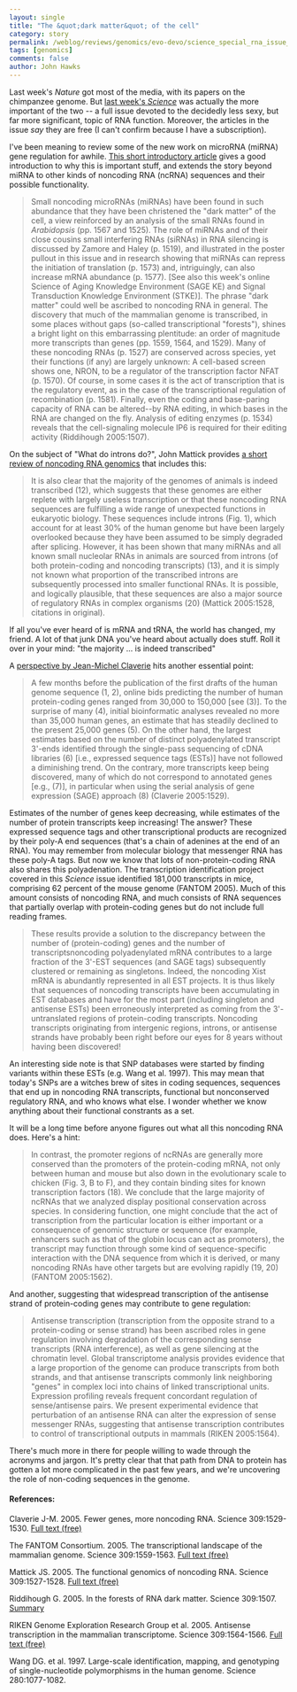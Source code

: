 ```yaml
---
layout: single 
title: "The &quot;dark matter&quot; of the cell" 
category: story
permalink: /weblog/reviews/genomics/evo-devo/science_special_rna_issue_2005.html
tags: [genomics] 
comments: false 
author: John Hawks 
---
```



<p>
Last week's <i>Nature</i> got most of the media, with its papers on the chimpanzee genome. But <a href="http://www.sciencemag.org/content/vol309/issue5740/">last week's <i>Science</i></a> was actually the more important of the two -- a full issue devoted to the decidedly less sexy, but far more significant, topic of RNA function. Moreover, the articles in the issue <i>say</i> they are free (I can't confirm because I have a subscription). 
</p>

<p>
I've been meaning to review some of the new work on microRNA (miRNA) gene regulation for awhile. <a href="http://www.sciencemag.org/cgi/content/summary/309/5740/1507">This short introductory article</a> gives a good introduction to why this is important stuff, and extends the story beyond miRNA to other kinds of noncoding RNA (ncRNA) sequences and their possible functionality. 
</p>

<blockquote>Small noncoding microRNAs (miRNAs) have been found in such abundance that they have been christened the "dark matter" of the cell, a view reinforced by an analysis of the small RNAs found in <i>Arabidopsis</i> (pp. 1567 and 1525). The role of miRNAs and of their close cousins small interfering RNAs (siRNAs) in RNA silencing is discussed by Zamore and Haley (p. 1519), and illustrated in the poster pullout in this issue and in research showing that miRNAs can repress the initiation of translation (p. 1573) and, intriguingly, can also increase mRNA abundance (p. 1577). [See also this week's online Science of Aging Knowledge Environment (SAGE KE) and Signal Transduction Knowledge Environment (STKE)]. The phrase "dark matter" could well be ascribed to noncoding RNA in general. The discovery that much of the mammalian genome is transcribed, in some places without gaps (so-called transcriptional "forests"), shines a bright light on this embarrassing plentitude: an order of magnitude more transcripts than genes (pp. 1559, 1564, and 1529). Many of these noncoding RNAs (p. 1527) are conserved across species, yet their functions (if any) are largely unknown: A cell-based screen shows one, NRON, to be a regulator of the transcription factor NFAT (p. 1570). Of course, in some cases it is the act of transcription that is the regulatory event, as in the case of the transcriptional regulation of recombination (p. 1581). Finally, even the coding and base-paring capacity of RNA can be altered--by RNA editing, in which bases in the RNA are changed on the fly. Analysis of editing enzymes (p. 1534) reveals that the cell-signaling molecule IP6 is required for their editing activity (Riddihough 2005:1507).</blockquote>

<p>
On the subject of "What do introns do?", John Mattick provides <a href="http://www.sciencemag.org/cgi/content/full/sci;309/5740/1527">a short review of noncoding RNA genomics</a> that includes this: 
</p>

<blockquote>It is also clear that the majority of the genomes of animals is indeed transcribed (12), which suggests that these genomes are either replete with largely useless transcription or that these noncoding RNA sequences are fulfilling a wide range of unexpected functions in eukaryotic biology. These sequences include introns (Fig. 1), which account for at least 30% of the human genome but have been largely overlooked because they have been assumed to be simply degraded after splicing. However, it has been shown that many miRNAs and all known small nucleolar RNAs in animals are sourced from introns (of both protein-coding and noncoding transcripts) (13), and it is simply not known what proportion of the transcribed introns are subsequently processed into smaller functional RNAs. It is possible, and logically plausible, that these sequences are also a major source of regulatory RNAs in complex organisms (20) (Mattick 2005:1528, citations in original).</blockquote>

<p>
If all you've ever heard of is mRNA and tRNA, the world has changed, my friend. A lot of that junk DNA you've heard about actually does stuff. Roll it over in your mind: "the majority ... is indeed transcribed"
</p>

<p>
A <a href="http://www.sciencemag.org/cgi/content/full/309/5740/1529">perspective by Jean-Michel Claverie</a> hits another essential point: 
</p>

<blockquote>A few months before the publication of the first drafts of the human genome sequence (1, 2), online bids predicting the number of human protein-coding genes ranged from 30,000 to 150,000 [see (3)]. To the surprise of many (4), initial bioinformatic analyses revealed no more than 35,000 human genes, an estimate that has steadily declined to the present 25,000 genes (5). On the other hand, the largest estimates based on the number of distinct polyadenylated transcript 3'-ends identified through the single-pass sequencing of cDNA libraries (6) [i.e., expressed sequence tags (ESTs)] have not followed a diminishing trend. On the contrary, more transcripts keep being discovered, many of which do not correspond to annotated genes [e.g., (7)], in particular when using the serial analysis of gene expression (SAGE) approach (8) (Claverie 2005:1529).</blockquote>

<p>
Estimates of the number of genes keep decreasing, while estimates of the number of protein transcripts keep increasing! The answer? These expressed sequence tags and other transcriptional products are recognized by their poly-A end sequences (that's a chain of adenines at the end of an RNA). You may remember from molecular biology that messenger RNA has these poly-A tags. But now we know that lots of non-protein-coding RNA also shares this polyadenation. The transcription identification project covered in this <i>Science</i> issue identified 181,000 transcripts in mice, comprising 62 percent of the mouse genome (FANTOM 2005). Much of this amount consists of noncoding RNA, and much consists of RNA sequences that partially overlap with protein-coding genes but do not include full reading frames. 
</p>

<blockquote>These results provide a solution to the discrepancy between the number of (protein-coding) genes and the number of transcriptsnoncoding polyadenylated mRNA contributes to a large fraction of the 3'-EST sequences (and SAGE tags) subsequently clustered or remaining as singletons. Indeed, the noncoding Xist mRNA is abundantly represented in all EST projects. It is thus likely that sequences of noncoding transcripts have been accumulating in EST databases and have for the most part (including singleton and antisense ESTs) been erroneously interpreted as coming from the 3'-untranslated regions of protein-coding transcripts. Noncoding transcripts originating from intergenic regions, introns, or antisense strands have probably been right before our eyes for 8 years without having been discovered!</blockquote>

<p>
An interesting side note is that SNP databases were started by finding variants within these ESTs (e.g. Wang et al. 1997). This may mean that today's SNPs are a witches brew of sites in coding sequences, sequences that end up in noncoding RNA transcripts, functional but nonconserved regulatory RNA, and who knows what else. I wonder whether we know anything about their functional constrants as a set. 
</p>

<p>
It will be a long time before anyone figures out what all this noncoding RNA does. Here's a hint: 
</p>

<blockquote>In contrast, the promoter regions of ncRNAs are generally more conserved than the promoters of the protein-coding mRNA, not only between human and mouse but also down in the evolutionary scale to chicken (Fig. 3, B to F), and they contain binding sites for known transcription factors (18). We conclude that the large majority of ncRNAs that we analyzed display positional conservation across species. In considering function, one might conclude that the act of transcription from the particular location is either important or a consequence of genomic structure or sequence (for example, enhancers such as that of the globin locus can act as promoters), the transcript may function through some kind of sequence-specific interaction with the DNA sequence from which it is derived, or many noncoding RNAs have other targets but are evolving rapidly (19, 20) (FANTOM 2005:1562).</blockquote>

<p>
And another, suggesting that widespread transcription of the antisense strand of protein-coding genes may contribute to gene regulation: 
</p>

<blockquote>Antisense transcription (transcription from the opposite strand to a protein-coding or sense strand) has been ascribed roles in gene regulation involving degradation of the corresponding sense transcripts (RNA interference), as well as gene silencing at the chromatin level. Global transcriptome analysis provides evidence that a large proportion of the genome can produce transcripts from both strands, and that antisense transcripts commonly link neighboring "genes" in complex loci into chains of linked transcriptional units. Expression profiling reveals frequent concordant regulation of sense/antisense pairs. We present experimental evidence that perturbation of an antisense RNA can alter the expression of sense messenger RNAs, suggesting that antisense transcription contributes to control of transcriptional outputs in mammals (RIKEN 2005:1564).</blockquote>

<p>
There's much more in there for people willing to wade through the acronyms and jargon. It's pretty clear that that path from DNA to protein has gotten a lot more complicated in the past few years, and we're uncovering the role of non-coding sequences in the genome. 
</p>

<h4>References:</h4>

<p class="cite">Claverie J-M. 2005. Fewer genes, more noncoding RNA. Science 309:1529-1530. <a href="http://www.sciencemag.org/cgi/content/full/309/5740/1529">Full text (free)</a></p>

<p class="cite">The FANTOM Consortium. 2005. The transcriptional landscape of the mammalian genome. Science 309:1559-1563. <a href="http://www.sciencemag.org/cgi/content/full/309/5740/1559">Full text (free)</a></p>

<p class="cite">Mattick JS. 2005. The functional genomics of noncoding RNA. Science 309:1527-1528. <a href="http://www.sciencemag.org/cgi/content/full/sci;309/5740/1527">Full text (free)</a></p>

<p class="cite">Riddihough G. 2005. In the forests of RNA dark matter. Science 309:1507. <a href="http://www.sciencemag.org/cgi/content/summary/309/5740/1507">Summary</a></p>

<p class="cite">RIKEN Genome Exploration Research Group et al. 2005. Antisense transcription in the mammalian transcriptome. Science 309:1564-1566. <a href="http://www.sciencemag.org/cgi/content/full/309/5740/1564">Full text (free)</a></p>

<p class="cite">Wang DG. et al. 1997. Large-scale identification, mapping, and genotyping of single-nucleotide polymorphisms in the human genome. Science 280:1077-1082. </p>

